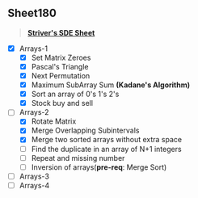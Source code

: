 ## Sheet180

> **[Striver's SDE Sheet](https://takeuforward.org/interviews/strivers-sde-sheet-top-coding-interview-problems/)**

- [x] Arrays-1
  - [x] Set Matrix Zeroes
  - [x] Pascal's Triangle
  - [x] Next Permutation 
  - [x] Maximum SubArray Sum **(Kadane's Algorithm)**
  - [x] Sort an array of 0's 1's 2's
  - [x] Stock buy and sell 

- [ ] Arrays-2
  - [x] Rotate Matrix
  - [x] Merge Overlapping Subintervals
  - [x] Merge two sorted arrays without extra space
  - [ ] Find the duplicate in an array of N+1 integers
  - [ ] Repeat and missing number
  - [ ] Inversion of arrays(**pre-req**: Merge Sort)
- [ ] Arrays-3
- [ ] Arrays-4
